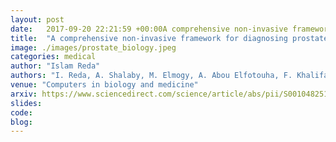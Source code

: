 ```yaml
---
layout: post
date:   2017-09-20 22:21:59 +00:00A comprehensive non-invasive framework for diagnosing prostate cancer
title:  "A comprehensive non-invasive framework for diagnosing prostate cancer"
image: ./images/prostate_biology.jpeg
categories: medical
author: "Islam Reda"
authors: "I. Reda, A. Shalaby, M. Elmogy, A. Abou Elfotouha, F. Khalifa, M. Abou El-Ghard, <strong>E. Hosseini-Asl</strong>, G. Gimel'farb, N. Werghig, A. El-Baz"
venue: "Computers in biology and medicine"
arxiv: https://www.sciencedirect.com/science/article/abs/pii/S0010482516303304
slides:
code: 
blog: 
---
```



